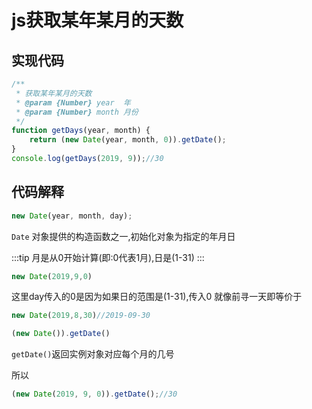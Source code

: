# js获取某年某月的天数

## 实现代码
```js
/**
 * 获取某年某月的天数
 * @param {Number} year  年
 * @param {Number} month 月份
 */
function getDays(year, month) {
    return (new Date(year, month, 0)).getDate();
}
console.log(getDays(2019, 9));//30
```

## 代码解释

```js
new Date(year, month, day);
```
``Date`` 对象提供的构造函数之一,初始化对象为指定的年月日

:::tip
月是从0开始计算(即:0代表1月),日是(1-31)
:::

```js
new Date(2019,9,0)
```

这里day传入的0是因为如果日的范围是(1-31),传入0 就像前寻一天即等价于

```js
new Date(2019,8,30)//2019-09-30
```

```js
(new Date()).getDate()
```

``getDate()``返回实例对象对应每个月的几号

所以
```js
(new Date(2019, 9, 0)).getDate();//30
```